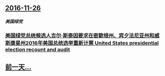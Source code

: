 ## [2016-11-26](/zh/news/2016/11/26/index.md)

##### 美国绿党
### [美国绿党总统候选人吉尔·斯泰因要求在密歇根州、宾夕法尼亚州和威斯康星州2016年美国总统选举重新计票 United States presidential election recount and audit](/zh/news/2016/11/26/美国绿党总统候选人吉尔-斯泰因要求在密歇根州-宾夕法尼亚州和威斯康星州2016年美国总统选举重新计票-United-St.md)
## [前一天...](/zh/news/2016/11/25/index.md)

